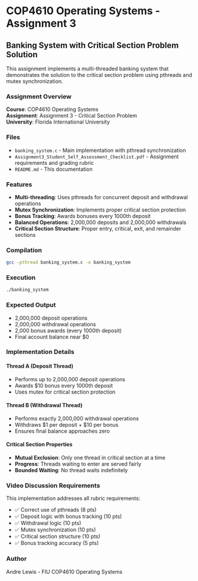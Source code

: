 # COP4610 Operating Systems - Assignment 3

## Banking System with Critical Section Problem Solution

This assignment implements a multi-threaded banking system that demonstrates the solution to the critical section problem using pthreads and mutex synchronization.

### Assignment Overview

**Course**: COP4610 Operating Systems  
**Assignment**: Assignment 3 - Critical Section Problem  
**University**: Florida International University  

### Files

- `banking_system.c` - Main implementation with pthread synchronization
- `Assignment3_Student_Self_Assessment_Checklist.pdf` - Assignment requirements and grading rubric
- `README.md` - This documentation

### Features

- **Multi-threading**: Uses pthreads for concurrent deposit and withdrawal operations
- **Mutex Synchronization**: Implements proper critical section protection
- **Bonus Tracking**: Awards bonuses every 1000th deposit
- **Balanced Operations**: 2,000,000 deposits and 2,000,000 withdrawals
- **Critical Section Structure**: Proper entry, critical, exit, and remainder sections

### Compilation

```bash
gcc -pthread banking_system.c -o banking_system
```

### Execution

```bash
./banking_system
```

### Expected Output

- 2,000,000 deposit operations
- 2,000,000 withdrawal operations  
- 2,000 bonus awards (every 1000th deposit)
- Final account balance near $0

### Implementation Details

#### Thread A (Deposit Thread)
- Performs up to 2,000,000 deposit operations
- Awards $10 bonus every 1000th deposit
- Uses mutex for critical section protection

#### Thread B (Withdrawal Thread)
- Performs exactly 2,000,000 withdrawal operations
- Withdraws $1 per deposit + $10 per bonus
- Ensures final balance approaches zero

#### Critical Section Properties
- **Mutual Exclusion**: Only one thread in critical section at a time
- **Progress**: Threads waiting to enter are served fairly
- **Bounded Waiting**: No thread waits indefinitely

### Video Discussion Requirements

This implementation addresses all rubric requirements:
- ✅ Correct use of pthreads (8 pts)
- ✅ Deposit logic with bonus tracking (10 pts)
- ✅ Withdrawal logic (10 pts)
- ✅ Mutex synchronization (10 pts)
- ✅ Critical section structure (10 pts)
- ✅ Bonus tracking accuracy (5 pts)

### Author

Andre Lewis - FIU COP4610 Operating Systems
